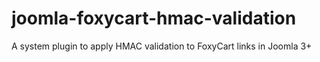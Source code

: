 joomla-foxycart-hmac-validation
===============================

A system plugin to apply HMAC validation to FoxyCart links in Joomla 3+
